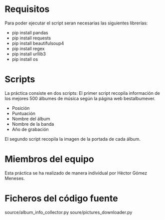# Requisitos

Para poder ejecutar el script seran necesarias las siguientes librerías:
- pip install pandas
- pip install requests
- pip install beautifulsoup4
- pip install regex
- pip install urllib3
- pip install os

# Scripts

La práctica consiste en dos scripts:
El primer script recopila información de los mejores 500 álbumes de música según la página web bestalbumever.
- Posición
- Puntuación
- Nombre del álbum
- Nombre de la banda
- Año de grabación

El segundo script recopila la imagen de la portada de cada álbum.

# Miembros del equipo

Esta práctica se ha realizado de manera individual por Hèctor Gómez Meneses.

# Ficheros del código fuente

source/album_info_collector.py
soure/pictures_downloader.py
